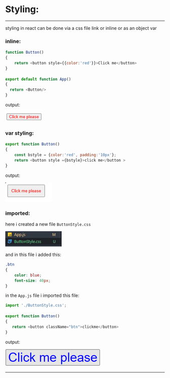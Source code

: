 # Styling:

---

styling in react can be done via a css file link or inline or as an object var

### inline:


```javascript
function Button()
{
    return <button style={{color:'red'}}>Click me</button>
}

export default function App()
{
  return <Button/>
}
```

output:

![Output](Imgs/STYLINGOUTPUT01.png)


### var styling:

```javascript
export function Button()
{
    const bstyle = {color:'red', padding:'10px'};
    return <button style ={bstyle}>click me</button >
}
```

output:

![Output](Imgs/STYLINGOUTPUT02.png)


### imported:

here i created a new file ``ButtonStyle.css``


![CssFile](Imgs/CssFile01.png)

and in this file i added this:

```css
.btn
{
    color: blue;
    font-size: 40px;
}
```


in the ``App.js`` file i imported this file:

```javascript
import './ButtonStyle.css';

export function Button()
{
   return <button className="btn">clickme</button>
}
```


output:

![Output](Imgs/STYLINGOUTPUT03.png)


---
